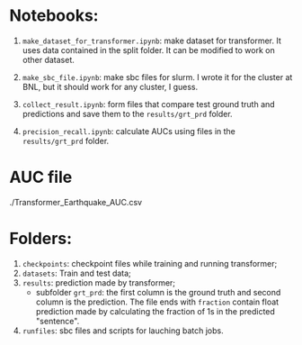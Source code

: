 # Notebooks:
1. `make_dataset_for_transformer.ipynb`: make dataset for transformer. It uses data contained in the split folder. It can be modified to work on other dataset.
1. `make_sbc_file.ipynb`: make sbc files for slurm. I wrote it for the cluster at BNL, but it should work for any cluster, I guess.

1. `collect_result.ipynb`: form files that compare test ground truth and predictions and save them to the `results/grt_prd` folder.
1. `precision_recall.ipynb`: calculate AUCs using files in the `results/grt_prd` folder.

# AUC file
./Transformer_Earthquake_AUC.csv


# Folders:
1. `checkpoints`: checkpoint files while training and running transformer;
1. `datasets`: Train and test data;
1. `results`: prediction made by transformer;
	- subfolder `grt_prd`: the first column is the ground truth and second column is the prediction. The file ends with `fraction` contain float prediction made by calculating the fraction of 1s in the predicted "sentence".
1. `runfiles`: sbc files and scripts for lauching batch jobs.
